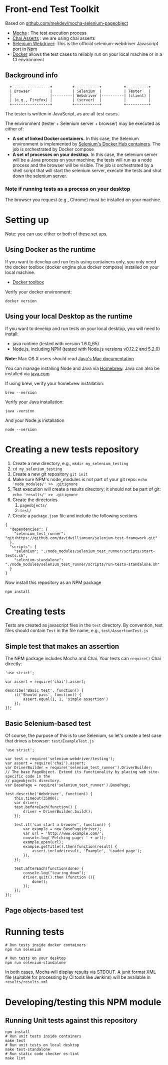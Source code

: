 # Front-end Test Toolkit

Based on [github.com/mekdev/mocha-selenium-pageobject](https://github.com/mekdev/mocha-selenium-pageobject)

- [Mocha](http://mochajs.org/) : The test execution process
- [Chai Asserts](http://chaijs.com/) : we are using chai asserts
- [Selenium Webdriver](https://code.google.com/p/selenium/wiki/WebDriverJs): This is the official
selenium-webdriver Javascript port in [Npm](https://www.npmjs.com/)
- [Docker](www.docker.com) allows the test cases to reliably run on your local machine or in a CI environment

## Background info

```
  +-----------------+         +-----------+          +----------+
  | Browser         |         | Selenium  |          | Tester   |
  |                 |---------| Webdriver |----------| (client) |
  | (e.g., Firefox) |         | (server)  |          |          |
  +-----------------+         +-----------+          +----------+
```
The tester is written in JavaScript, as are all test cases.

The environment (tester + Selenium server + browser) may be executed as either of:
- **A set of linked Docker containers.** In this case, the Selenium environment is implemented by
[Selenium's Docker Hub containers](https://hub.docker.com/u/selenium/). The job is orchestrated by Docker compose
- **A set of processes on your desktop.** In this case, the selenium server will be a Java process on your machine;
the tests will run as a node process and the browser will be visible. The job is orchestrated by a shell script
that will start the selenium server, execute the tests and shut down the selenium server.

### Note if running tests as a process on your desktop
The browser you request (e.g., Chrome) must be installed on your machine.

# Setting up
Note: you can use either or both of these set ups.

## Using Docker as the runtime
If you want to develop and run tests using containers only, you only need the docker toolbox
(docker engine plus docker compose) installed on your local machine.
- [Docker toolbox](https://www.docker.com/docker-toolbox)

Verify your docker environment:

`docker version`

## Using your local Desktop as the runtime

If you want to develop and run tests on your local desktop, you will need to install:
- java runtime (tested with version 1.6.0_65)
- Node.js, including NPM  (tested with Node.js versions v0.12.2 and 5.2.0)

**Note:** Mac OS X users should read [Java's Mac documentation](https://www.java.com/en/download/faq/java_mac.xml)

You can manage installing Node and Java via [Homebrew](http://brew.sh/).
Java can also be installed via [java.com](https://www.java.com/en/download/help/mac_install.xml)

If using brew, verify your homebrew installation:

`brew --version`

Verify your Java installation:

`java -version`

And your Node.js installation

`node --version`

# Creating a new tests repository
1. Create a new directory, e.g., `mkdir my_selenium_testing`
1. `cd my_selenium_testing`
1. Create a new git repository `git init`
1. Make sure NPM's node_modules is not part of your git repo: `echo 'node_modules/' >> .gitignore`
1. Test execution will create a results directory; it should not be part of git: `echo 'results/' >> .gitignore`
1. Create the directories
    1. `pageobjects/`
    1. `test/`
1. Create a `package.json` file and include the following sections
```
{
  "dependencies": {
    "selenium_test_runner": "git+https://github.com/davidwilliamson/selenium-test-framework.git"
  },
  "scripts": {
    "selenium": "./node_modules/selenium_test_runner/scripts/start-tests.sh",
    "selenium-standalone": "./node_modules/selenium_test_runner/scripts/run-tests-standalone.sh"
  }
}
```
Now install this repository as an NPM package

`npm install`

# Creating tests
Tests are created as javascript files in the `test` directory.
By convention, test files should contain `Test` in the file name, e.g., `test/AssertionTest.js`

## Simple test that makes an assertion
The NPM package includes Mocha and Chai. Your tests can `require()` Chai directly:
```
'use strict';

var assert = require('chai').assert;

describe('Basic test', function() {
    it('Should pass', function() {
        assert.equal(1, 1, 'simple assertion')
    });
});
```

## Basic Selenium-based test
Of course, the purpose of this is to use Selenium, so let's create a test case that drives a browser:
`test/ExampleTest.js`
```
'use strict';

var test = require('selenium-webdriver/testing');
var assert = require('chai').assert;
var DriverBuilder = require('selenium_test_runner').DriverBuilder;
// The base PageObject. Extend its functionality by placing web site-specific code in the
// pageobjects directory.
var BasePage = require('selenium_test_runner').BasePage;

test.describe('Webdriver', function() {
    this.timeout(35000);
    var driver;
    test.beforeEach(function() {
        driver = DriverBuilder.build();
    });

    test.it('can start a browser', function() {
        var example = new BasePage(driver);
        var url = 'http://www.example.com/';
        console.log('Fetching page: ' + url);
        example.open(url);
        example.getTitle().then(function(result) {
            assert.include(result, 'Example', 'Loaded page');
        });
    });

    test.afterEach(function(done) {
        console.log("tearing down");
        driver.quit().then (function (){
            done();
        });
    });
});
```
## Page objects-based test

# Running tests
```
# Run tests inside docker containers
npm run selenium
```
```
# Run tests on your desktop
npm run selenium-standalone
```
In both cases, Mocha will display results via STDOUT.
A junit format XML file (suitable for processing by CI tools like Jenkins) will be
available in `results/results.xml`

# Developing/testing this NPM module
## Running Unit tests against this repository
```
npm install
# Run unit tests inside containers
make test
# Run unit tests on local desktop
make test-standalone
# Run static code checker es-lint
make lint
```
